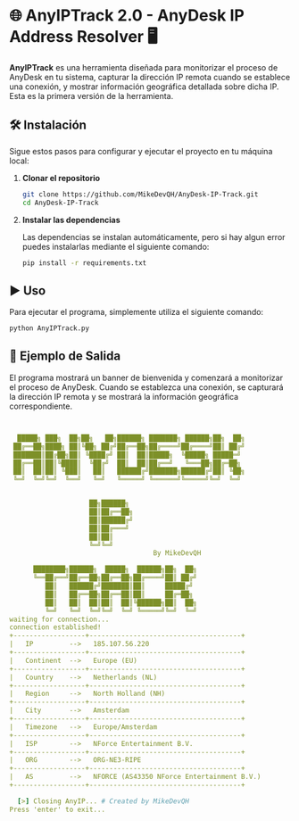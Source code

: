 # 🌐 AnyIPTrack 2.0 - AnyDesk IP Address Resolver 🖥️

**AnyIPTrack** es una herramienta diseñada para monitorizar el proceso de AnyDesk en tu sistema, capturar la dirección IP remota cuando se establece una conexión, y mostrar información geográfica detallada sobre dicha IP. Esta es la primera versión de la herramienta.

## 🛠️ Instalación

Sigue estos pasos para configurar y ejecutar el proyecto en tu máquina local:

1. **Clonar el repositorio**

    ```sh
   git clone https://github.com/MikeDevQH/AnyDesk-IP-Track.git
   cd AnyDesk-IP-Track
    ```

2. **Instalar las dependencias**

   Las dependencias se instalan automáticamente, pero si hay algun error puedes instalarlas mediante el siguiente comando:

    ```sh
   pip install -r requirements.txt
    ```

## ▶️ Uso

Para ejecutar el programa, simplemente utiliza el siguiente comando:

   ```sh
   python AnyIPTrack.py
   ```

## 🚀 Ejemplo de Salida

El programa mostrará un banner de bienvenida y comenzará a monitorizar el proceso de AnyDesk. Cuando se establezca una conexión, se capturará la dirección IP remota y se mostrará la información geográfica correspondiente.

  ```yaml


    █████╗ ███╗  ██╗██╗   ██╗██████╗ ███████╗ ██████╗██╗  ██╗
   ██╔══██╗████╗ ██║╚██╗ ██╔╝██╔══██╗██╔════╝██╔════╝██║ ██╔╝
   ███████║██╔██╗██║ ╚████╔╝ ██║  ██║█████╗  ╚█████╗ █████═╝
   ██╔══██║██║╚████║  ╚██╔╝  ██║  ██║██╔══╝   ╚═══██╗██╔═██╗
   ██║  ██║██║ ╚███║   ██║   ██████╔╝███████╗██████╔╝██║ ╚██╗
   ╚═╝  ╚═╝╚═╝  ╚══╝   ╚═╝   ╚═════╝ ╚══════╝╚═════╝╚═╝  ╚═╝


                      ██╗██████╗
                      ██║██╔══██╗
                      ██║██████╔╝
                      ██║██╔═══╝
                      ██║██║
                      ╚═╝╚═╝
                                      By MikeDevQH

        ████████╗██████╗  █████╗  ██████╗██╗  ██╗
        ╚══██╔══╝██╔══██╗██╔══██╗██╔════╝██║ ██╔╝
           ██║   ██████╔╝███████║██║     █████╔╝
           ██║   ██╔══██╗██╔══██║██║     ██╔═██╗
           ██║   ██║  ██║██║  ██║╚██████╗██║  ██╗
           ╚═╝   ╚═╝  ╚═╝╚═╝  ╚═╝ ╚═════╝╚═╝  ╚═╝
 waiting for connection...
 connection established!
  +------------------+--------------------------------------+
  |   IP         -->   185.107.56.220     
  +------------------+--------------------------------------+
  |   Continent  -->   Europe (EU)
  +------------------+--------------------------------------+
  |   Country    -->   Netherlands (NL)
  +------------------+--------------------------------------+
  |   Region     -->   North Holland (NH)
  +------------------+--------------------------------------+
  |   City       -->   Amsterdam
  +------------------+--------------------------------------+
  |   Timezone   -->   Europe/Amsterdam
  +------------------+--------------------------------------+
  |   ISP        -->   NForce Entertainment B.V.
  +------------------+--------------------------------------+
  |   ORG        -->   ORG-NE3-RIPE
  +------------------+--------------------------------------+
  |   AS         -->   NFORCE (AS43350 NForce Entertainment B.V.)
  +------------------+--------------------------------------+

    [>] Closing AnyIP... # Created by MikeDevQH
Press 'enter' to exit...

  ```
